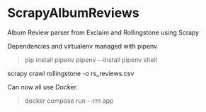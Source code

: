# ScrapyAlbumReviews
Album Review parser from Exclaim and Rollingstone using Scrapy

Dependencies and virtualenv managed with pipenv

> pip install pipenv
> pipenv --install
> pipenv shell

scrapy crawl rollingstone -o rs_reviews.csv

Can now all use Docker.

> docker compose run --rm app
